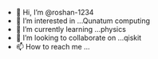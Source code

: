 - 👋 Hi, I’m @roshan-1234
- 👀 I’m interested in ...Qunatum computing
- 🌱 I’m currently learning ...physics
- 💞️ I’m looking to collaborate on ...qiskit
- 📫 How to reach me ...

<!---
roshan-1234/roshan-1234 is a ✨ special ✨ repository because its `README.md` (this file) appears on your GitHub profile.
You can click the Preview link to take a look at your changes.
--->
